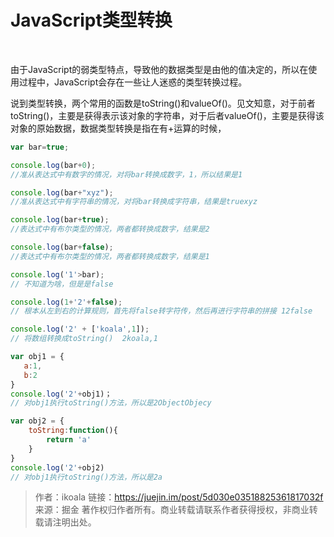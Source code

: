 # 				JavaScript类型转换

​		

[从206个console.log()完全弄懂数据类型转换的前世今生(]: https://juejin.im/post/5e7f8314e51d4546fa4511c9



​		由于JavaScript的弱类型特点，导致他的数据类型是由他的值决定的，所以在使用过程中，JavaScript会存在一些让人迷惑的类型转换过程。

​		说到类型转换，两个常用的函数是toString()和valueOf()。见文知意，对于前者toString()，主要是获得表示该对象的字符串，对于后者valueOf()，主要是获得该对象的原始数据，数据类型转换是指在有+运算的时候，

```javascript
var bar=true;

console.log(bar+0);
//准从表达式中有数字的情况，对将bar转换成数字，1，所以结果是1

console.log(bar+"xyz");
//准从表达式中有字符串的情况，对将bar转换成字符串，结果是truexyz

console.log(bar+true);
//表达式中有布尔类型的情况，两者都转换成数字，结果是2

console.log(bar+false);
//表达式中有布尔类型的情况，两者都转换成数字，结果是1

console.log('1'>bar);
// 不知道为啥，但是是false

console.log(1+'2'+false);
// 根本从左到右的计算规则，首先将false转字符传，然后再进行字符串的拼接 12false

console.log('2' + ['koala',1]);
// 将数组转换成toString()  2koala,1

var obj1 = {
   a:1,
   b:2
}
console.log('2'+obj1)；
// 对obj1执行toString()方法，所以是2ObjectObjecy

var obj2 = {
    toString:function(){
        return 'a'
    }
}
console.log('2'+obj2)
// 对obj1执行toString()方法，所以是2a
```





> 作者：ikoala
> 链接：https://juejin.im/post/5d030e03518825361817032f
> 来源：掘金
> 著作权归作者所有。商业转载请联系作者获得授权，非商业转载请注明出处。